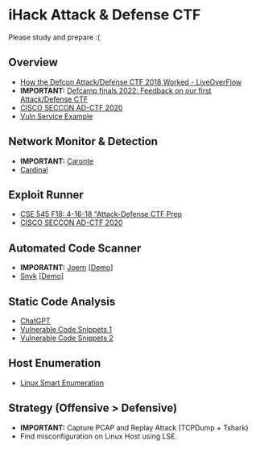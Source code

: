 # iHack Attack & Defense CTF
Please study and prepare :(

## Overview
- [How the Defcon Attack/Defense CTF 2018 Worked - LiveOverFlow](https://www.youtube.com/watch?v=RkaLyji9pNs)
- **IMPORTANT:** [Defcamp finals 2022: Feedback on our first Attack/Defense CTF](https://www.riskinsight-wavestone.com/en/2022/11/defcamp-finals-2022-feedback-on-our-first-attack-defense-ctf/)
- [CISCO SECCON AD-CTF 2020](https://medium.com/csictf/cisco-seccon-2020-ad-ctf-2614b27f387a)
- [Vuln Service Example](https://github.com/oldeurope/rwthctf2012/tree/master/services)

## Network Monitor & Detection
- **IMPORTANT:** [Caronte](https://github.com/eciavatta/caronte)
- [Cardinal](https://github.com/vidar-team/Cardinal)

## Exploit Runner
- [CSE 545 F18: 4-16-18 "Attack-Defense CTF Prep](https://github.com/AchyuthaBharadwaj/PCTF)
- [CISCO SECCON AD-CTF 2020](https://medium.com/csictf/cisco-seccon-2020-ad-ctf-2614b27f387a)

## Automated Code Scanner
- **IMPORATNT:** [Joern](https://github.com/joernio/joern) [[Demo](https://www.youtube.com/watch?v=qtGRNb_2Khs)]
- [Snyk](https://github.com/snyk/) [[Demo](https://www.youtube.com/watch?v=tyL3Ouais1c)]

## Static Code Analysis 
- [ChatGPT](https://chat.openai.com/chat)
- [Vulnerable Code Snippets 1](https://github.com/snoopysecurity/Vulnerable-Code-Snippets)
- [Vulnerable Code Snippets 2](https://github.com/yeswehack/vulnerable-code-snippets)

## Host Enumeration
- [Linux Smart Enumeration](https://github.com/diego-treitos/linux-smart-enumeration)

## Strategy (Offensive > Defensive)
- **IMPORTANT:** Capture PCAP and Replay Attack (TCPDump + Tshark)
- Find misconfiguration on Linux Host using LSE.
